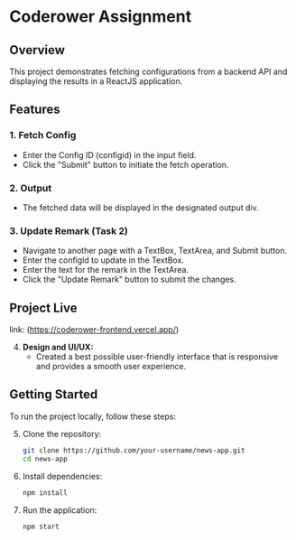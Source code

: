 # Coderower Assignment

## Overview
This project demonstrates fetching configurations from a backend API and displaying the results in a ReactJS application.

## Features

### 1. Fetch Config

- Enter the Config ID (configid) in the input field.
- Click the "Submit" button to initiate the fetch operation.

### 2. Output

- The fetched data will be displayed in the designated output div.

### 3. Update Remark (Task 2)

- Navigate to another page with a TextBox, TextArea, and Submit button.
- Enter the configld to update in the TextBox.
- Enter the text for the remark in the TextArea.
- Click the "Update Remark" button to submit the changes.

## Project Live
link: (https://coderower-frontend.vercel.app/)

4. **Design and UI/UX:**
   - Created a best possible user-friendly interface that is responsive and provides a smooth user experience.

## Getting Started
To run the project locally, follow these steps:

5. Clone the repository:

   ```bash
   git clone https://github.com/your-username/news-app.git
   cd news-app
6. Install dependencies:
    ```bash
    npm install

7. Run the application:
    ```bash
    npm start

